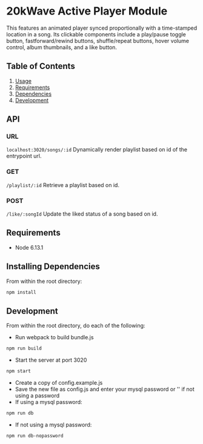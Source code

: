 # 20kWave Active Player Module

This features an animated player synced proportionally with a time-stamped location in a song. Its clickable components include a play/pause toggle button, fastforward/rewind buttons, shuffle/repeat buttons, hover volume control, album thumbnails, and a like button.

## Table of Contents

1. [Usage](#Usage)
1. [Requirements](#requirements)
1. [Dependencies](#installing)
1. [Development](#development)

## API
### URL
`localhost:3020/songs/:id`
Dynamically render playlist based on id of the entrypoint url.

### GET
`/playlist/:id`
Retrieve a playlist based on id.

### POST 
`/like/:songId`
Update the liked status of a song based on id.

## Requirements

- Node 6.13.1

## Installing Dependencies

From within the root directory:

```sh
npm install
```

## Development

From within the root directory, do each of the following:

- Run webpack to build bundle.js
```sh
npm run build
```
- Start the server at port 3020
```sh
npm start
```
- Create a copy of config.example.js
- Save the new file as config.js and enter your mysql password or '' if not using a password
- If using a mysql password: 
```sh
npm run db
```
- If not using a mysql password: 
```sh
npm run db-nopassword
```
